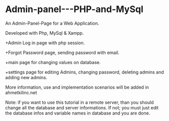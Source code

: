 # Admin-panel---PHP-and-MySql
An Admin-Panel-Page for a Web Application. 

Developed with Php, MySql & Xampp.


+Admin Log in page with php session.

+Forgot Password page, sending password with email.

+main page for changing values on database.

+settings page for editing Admins, changing password, deleting admins and adding new admins.


More information, use and implementation scenarios will be added in ahmetkilinc.net

Note: if you want to use this tutorial in a remote server, than you should change all the database and server informations. If not; you must just edit the database infos and variable names in database and you are done.
